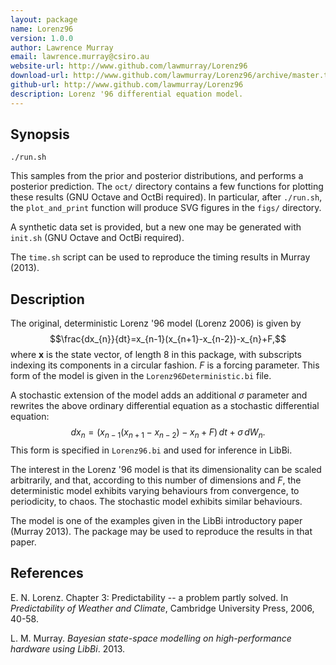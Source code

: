 ```yaml
---
layout: package
name: Lorenz96
version: 1.0.0
author: Lawrence Murray
email: lawrence.murray@csiro.au
website-url: http://www.github.com/lawmurray/Lorenz96
download-url: http://www.github.com/lawmurray/Lorenz96/archive/master.tar.gz
github-url: http://www.github.com/lawmurray/Lorenz96
description: Lorenz '96 differential equation model.
---
```


Synopsis
--------

    ./run.sh

This samples from the prior and posterior distributions, and performs a
posterior prediction. The `oct/` directory contains a few functions for
plotting these results (GNU Octave and OctBi required). In particular, after
`./run.sh`, the `plot_and_print` function will produce SVG figures in the
`figs/` directory.

A synthetic data set is provided, but a new one may be generated with
`init.sh` (GNU Octave and OctBi required).

The `time.sh` script can be used to reproduce the timing results in Murray
(2013).

Description
-----------

The original, deterministic Lorenz '96 model (Lorenz 2006) is given by
$$\frac{dx_{n}}{dt}=x_{n-1}(x_{n+1}-x_{n-2})-x_{n}+F,$$ where $\mathbf{x}$ is
the state vector, of length 8 in this package, with subscripts indexing its
components in a circular fashion. $F$ is a forcing parameter. This form of the
model is given in the `Lorenz96Deterministic.bi` file.

A stochastic extension of the model adds an additional $\sigma$ parameter and
rewrites the above ordinary differential equation as a stochastic differential
equation:
$$dx_{n}=\left(x_{n-1}(x_{n+1}-x_{n-2})-x_{n}+F\right)\, dt+\sigma\, dW_{n}.$$
This form is specified in `Lorenz96.bi` and used for inference in LibBi.

The interest in the Lorenz '96 model is that its dimensionality can be scaled
arbitrarily, and that, according to this number of dimensions and $F$, the
deterministic model exhibits varying behaviours from convergence, to
periodicity, to chaos. The stochastic model exhibits similar behaviours.

The model is one of the examples given in the LibBi introductory paper (Murray
2013). The package may be used to reproduce the results in that paper.

References
----------

E. N. Lorenz. Chapter 3: Predictability -- a problem partly solved. In
*Predictability of Weather and Climate*, Cambridge University Press, 2006,
40-58.

L. M. Murray. *Bayesian state-space modelling on high-performance hardware
using LibBi*. 2013.
